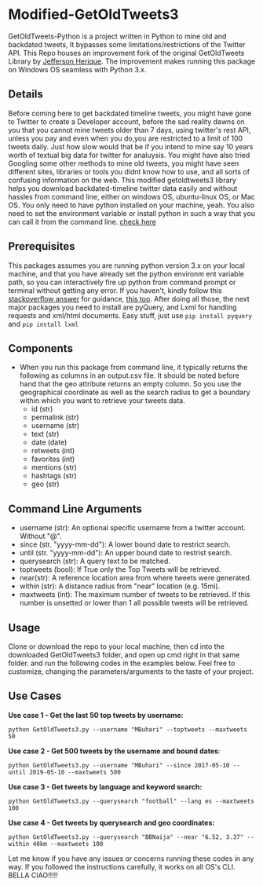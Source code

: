 # Modified-GetOldTweets3
GetOldTweets-Python is a project written in Python to mine old and backdated tweets, It bypasses some limitations/restrictions of the Twitter API. This Repo houses an improvement fork of the original GetOldTweets Library by [Jefferson Herique](https://github.com/Jefferson-Henrique/GetOldTweets-python). The improvement makes running this package on Windows OS seamless with Python 3.x. 


 ## Details
Before coming here to get backdated timeline tweets, you might have gone to Twitter to create a Developer account, before the sad reality dawns on you that you cannot mine tweets older than 7 days, using twitter's rest API, unless you pay and even when you do,you are restricted to a limit of 100 tweets daily. Just how slow would that be if you intend to mine say 10 years worth of textual big data for twitter for analuysis. You might have also tried Googling some other methods to mine old tweets, you might have seen different sites, libraries or tools you didnt know how to use, and all sorts of confusing information on the web. This modified getoldtweets3 library helps you download backdated-timeline twitter data easily and without hassles from command line, either on windows OS, ubuntu-linux OS, or Mac OS. You only need to have python installed on your machine, yeah. You also need to set the environment variable or install python in such a way that you can call it from the command line. [check here](https://stackoverflow.com/posts/54934172/edit)


## Prerequisites
This packages assumes you are running python version 3.x on your local machine, and that you have already set the python environm ent variable path, so you can interactively fire up python from command prompt or terminal without getting any error. If you haven't, kindly follow this [stackoverflow answer](https://stackoverflow.com/questions/3701646/how-to-add-to-the-pythonpath-in-windows-so-it-finds-my-modules-packages) for guidance, [this too](https://stackoverflow.com/posts/54934172/edit). After doing all those, the next major packages you need to install are pyQuery, and Lxml for handling requests and xml/html documents. Easy stuff, just use `pip install pyquery` and `pip install lxml`   


## Components
- When you run this package from command line, it typically returns the following as columns in an output.csv file. It should be noted before hand that the geo attribute returns an empty column. So you use the geographical coordinate as well as the search radius to get a boundary within which you want to retrieve your tweets data. 
  - id (str)
  - permalink (str)
  - username (str)
  - text (str)
  - date (date)
  - retweets (int)
  - favorites (int)
  - mentions (str)
  - hashtags (str)
  - geo (str)
 
 
## Command Line Arguments

  - username (str): An optional specific username from a twitter account. Without "@".
  - since (str. "yyyy-mm-dd"): A lower bound date to restrict search.
  - until (str. "yyyy-mm-dd"): An upper bound date to restrist search.
  - querysearch (str): A query text to be matched.
  - toptweets (bool): If True only the Top Tweets will be retrieved.
  - near(str): A reference location area from where tweets were generated.
  - within (str): A distance radius from "near" location (e.g. 15mi).
  - maxtweets (int): The maximum number of tweets to be retrieved. If this number is unsetted or lower than 1 all possible tweets will be retrieved.
  

## Usage

Clone or download the repo to your local machine, then cd into the downloaded GetOldTweets3 folder, and open up cmd right in that same folder. and run the following codes in the examples below. Feel free to customize, changing the parameters/arguments to the taste of your project. 

## Use Cases

**Use case 1 - Get the last 50 top tweets by username:**
```
python GetOldTweets3.py --username "MBuhari" --toptweets --maxtweets 50
```

**Use case 2 - Get 500 tweets by the username and bound dates**:
```
python GetOldTweets3.py --username "MBuhari" --since 2017-05-10 --until 2019-05-10 --maxtweets 500
```

**Use case 3 - Get tweets by language and keyword search:**
```
python GetOldTweets3.py --querysearch "football" --lang es --maxtweets 100
```

**Use case 4 - Get tweets by querysearch and geo coordinates:**
```
python GetOldTweets3.py --querysearch "BBNaija" --near "6.52, 3.37" --within 40km --maxtweets 100
```
  
Let me know if you have any issues or concerns running these codes in any way. If you followed the instructions carefully, it works on all OS's CLI.        BELLA CIAO!!!!!
  
  
